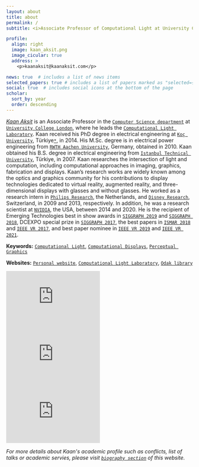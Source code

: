 ```yaml
---
layout: about
title: about
permalink: /
subtitle: <i>Associate Professor of Computational Light at University College London</i>

profile:
  align: right
  image: kaan_aksit.png
  image_cicular: true
  address: >
    <p>kaanaksit@kaanaksit.com</p>

news: true  # includes a list of news items
selected_papers: true # includes a list of papers marked as "selected={true}"
social: true  # includes social icons at the bottom of the page
scholar:
  sort_by: year
  order: descending
---
```


[*Kaan Akşit*](https://kaanaksit.com) is an Associate Professor in the [`Computer Science department`](https://www.ucl.ac.uk/computer-science/) at [`University College London`](https://www.ucl.ac.uk), where he leads the [`Computational Light Laboratory`](https://complightlab.com).
Kaan received his PhD degree in electrical engineering at [`Koç University`](https://ku.edu.tr), Türkiye[`*`](https://www.theguardian.com/world/2022/jun/03/turkey-changes-name-to-turkiye-as-other-name-is-for-the-birds), in 2014. 
His M.Sc. degree is in electrical power engineering from [`RWTH Aachen University`](https://www.rwth-aachen.de), Germany, obtained in 2010.
Kaan obtained his B.S. degree in electrical engineering from [`Istanbul Technical University`](https://www.itu.edu.tr), Türkiye, in 2007.
Kaan researches the intersection of light and computation, including computational approaches in imaging, graphics, fabrication and displays.
Kaan’s research works are widely known among the optics and graphics community for his contributions to display technologies dedicated to virtual reality, augmented reality, and three-dimensional displays with glasses and without glasses.
He worked as a research intern in [`Philips Research`](https://www.philips.com/a-w/about/innovation/research.html), the Netherlands, and [`Disney Research`](https://studios.disneyresearch.com/), Switzerland, in 2009 and 2013, respectively.
In addition, he was a research scientist at [`NVIDIA`](https://www.nvidia.com/en-us/research/), the USA, between 2014 and 2020.
He is the recipient of Emerging Technologies best in show awards in [`SIGGRAPH 2019`](https://blog.siggraph.org/2019/09/siggraph-spotlight-episode-28-prescription-foveated-ar-with-nvidia.html/) and [`SIGGRAPH 2018`](https://blog.siggraph.org/2018/11/2018-emerging-technologies-best-in-show-steerable-application-adaptive-near-eye-displays.html/), DCEXPO special prize in [`SIGGRAPH 2017`](https://telepresence.web.unc.edu/research/dynamic-focus-augmented-reality-display/), the best papers in [`ISMAR 2018`](https://doi.org/10.1109/TVCG.2018.2868532) and [`IEEE VR 2017`](https://ieeevr.org/2017/awards/), and best paper nominee in [`IEEE VR 2019`](https://ieeevr.org/2019/awards/conference_awards.html) and [`IEEE VR 2021`](https://ieeevr.org/2021/awards/conference-awards/#conference-best).

**Keywords:** [`Computational Light`](https://en.wikipedia.org/wiki/Optics), [`Computational Displays`](https://doi.org/10.1109/MCG.2018.021951638), [`Perceptual Graphics`](https://doi.org/10.1145/2077434.2077448) 

**Websites:** [`Personal website`](https://kaanaksit.com), [`Computational Light Laboratory`](https://complightlab.com), [`Odak library`](https://github.com/kaanaksit/odak)


<iframe width="253" height="155" src="https://www.youtube.com/embed/1nXpUyZO0SY" title="YouTube video player" frameborder="0" allow="accelerometer; autoplay; clipboard-write; encrypted-media; gyroscope; picture-in-picture" allowfullscreen></iframe>
<iframe width="253" height="155" src="https://www.youtube.com/embed/TKl1l3b-LDs" title="YouTube video player" frameborder="0" allow="accelerometer; autoplay; clipboard-write; encrypted-media; gyroscope; picture-in-picture" allowfullscreen></iframe>
<iframe width="253" height="155" src="https://www.youtube.com/embed/WBDYHmEoFHw" title="YouTube video player" frameborder="0" allow="accelerometer; autoplay; clipboard-write; encrypted-media; gyroscope; picture-in-picture" allowfullscreen></iframe>


_For more details about Kaan's academic profile such as conflicts, list of talks or academic servies, please visit [`biography section`](biography) of this website._
